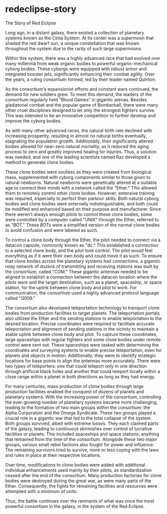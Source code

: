 # redeclipse-story
The Story of Red Eclipse

Long ago, in a distant galaxy, there existed a collection of planetary systems known as the Cinta System. At its center was a supermoon that shaded the red dwarf sun, a unique constellation that was known throughout the system due to the rarity of such large supermoons.

Within this system, there was a highly advanced race that had evolved over many millennia from weak organic bodies to powerful organic-mechanical cyborg bodies. These cyborgs were equipped with robust armor and integrated booster jets, significantly enhancing their combat agility. Over the years, a ruling consortium formed, led by their leader named Quinton.

As the consortium's expansionist efforts and constant wars continued, the demand for new soldiers grew. To meet this demand, the leaders of the consortium regularly held "Blood Games" in gigantic arenas. Besides gladiatorial combat and the popular game of Bomberball, there were many other cruel disciplines designed to let only the strongest fighters survive. This was intended to be an innovative competition to further develop and improve the cyborg bodies.

As with many other advanced races, the natural birth rate declined with increasing prosperity, resulting in almost no natural births eventually, stagnating the population growth. Additionally, their significantly altered bodies allowed for near-zero natural mortality, as it reduced the aging process to zero and greatly improved healing for injuries. Thus, a solution was needed, and one of the leading scientists named Raz developed a method to generate clone bodies.

These clone bodies were soulless as they were created from biological mass, supplemented with cyborg components similar to those given to natural newborns. Natural newborns were genetically altered at a suitable age to connect their minds with a network called the "Ether." This allowed them to remotely control other clone bodies. However, extensive training was required, especially to perfect their parkour skills. Both natural cyborg bodies and clone bodies were externally indistinguishable, and both could be modified and enhanced based on their purpose and manufacturer. Since there weren't always enough pilots to control these clone bodies, some were controlled by a computer called "UNIX" through the Ether, referred to as "BOT." These BOTs were a simplified version of the normal clone bodies to avoid confusion and were labeled as such.

To control a clone body through the Ether, the pilot needed to connect via a datacon capsule, commonly known as "dc." This established a connection to a selected clone body, and the pilot took control. The pilot would feel everything as if it were their own body and could move it as such. To ensure that clone bodies across the planetary systems had connections, a gigantic relay network of dozens of transmitting and receiving stations was built by the consortium, called "COM." These gigantic antennas needed to be aligned to establish a connection between the datacon location where the pilots were and the target destination, such as a planet, spaceship, or space station, for the uplink between clone body and pilot to work. For communication, the consortium used a highly advanced protocol language called "Q009."

The consortium also developed teleportation technology to transport clone bodies from production facilities to target planets. The teleportation portals also utilized the Ether and the sending stations to enable teleportation to the desired location. Precise coordinates were required to facilitate accurate teleportation and alignment of sending stations in the vicinity to maintain a stable uplink between clone body and pilot. To capture these coordinates, large spaceships with regular fighters and some clone bodies under remote control were sent out. These spaceships were tasked with determining the coordinates and surveying systems to enable precise teleportation, even for planets and objects in motion. Additionally, they were to identify strategic locations for base points to align the antennas more accurately. There were two types of teleporters: one that could teleport only in one direction through artificial black holes and another that could teleport locally within a close range within a planet in both directions as long as they had energy.

For many centuries, mass production of clone bodies through large production facilities enabled the conquest of dozens of planets and planetary systems. With the increasing power of the consortium, controlling the ever-growing number of planetary systems became more challenging, leading to the formation of two main groups within the consortium: the Alpha Corporation and the Omega Syndicate. These two groups played a crucial role in a gigantic war that led to the total collapse of the system. Both groups survived, albeit with extreme losses. They each claimed parts of the galaxy, leading to continuous skirmishes over control of lucrative facilities or planets. This included spaceships and space stations, anything that remained from the time of the consortium. Alongside these two major groups, various small rebel factions also fought for power and influence. The remaining survivors tried to survive, more or less coping with the laws and rules in place at their respective locations.

Over time, modifications to clone bodies were added with additional individual enhancements used mainly by their pilots, as standardization ceased after the end of the consortium. Many production factories for clone bodies were destroyed during the great war, as were many parts of the Ether. Consequently, the fights for remaining facilities and resources were attempted with a minimum of units.

Thus, the battle continues over the remnants of what was once the most powerful consortium in the galaxy, in the system of the Red Eclipse.
